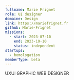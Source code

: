 ```yaml
---
fullname: Marie Frignet
role: UI designer
domaine: Design
link: https://mariefrignet.fr
github: Marie-Frignet
missions:
  - start: 2023-07-10
    end: 2023-10-10
    status: independent
startups:
  - homologation
memberType: beta
---
```


UXUI GRAPHIC WEB DESIGNER
